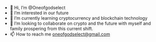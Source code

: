- 👋 Hi, I’m @Oneofgodselect
- 👀 I’m interested in our future
- 🌱 I’m currently learning cryptocurrency and blockchain technology
- 💞️ I’m looking to collaborate on crypto and the future with myself and family prospering from this current shift.
- 📫 How to reach me oneofgodselect@gmail.com 

<!---
Oneofgodselect/Oneofgodselect is a ✨ special ✨ repository because its `README.md` (this file) appears on your GitHub profile.
You can click the Preview link to take a look at your changes.
--->
